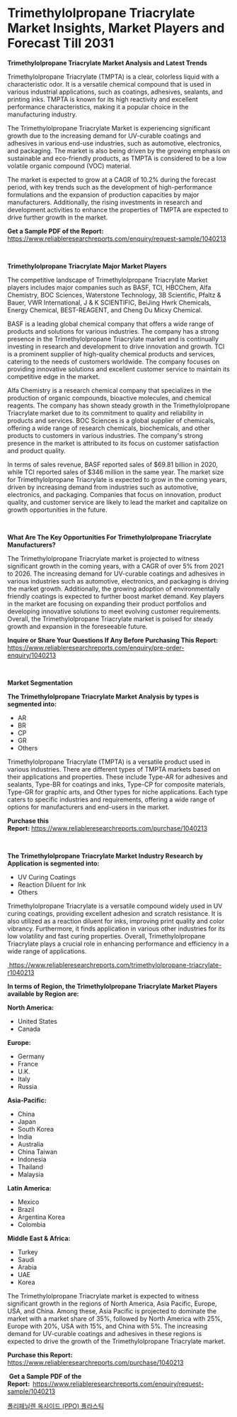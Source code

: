 <p><h1>Trimethylolpropane Triacrylate Market Insights, Market Players and Forecast Till 2031</h1></p><p><strong>Trimethylolpropane Triacrylate Market Analysis and Latest Trends</strong></p>
<p><p>Trimethylolpropane Triacrylate (TMPTA) is a clear, colorless liquid with a characteristic odor. It is a versatile chemical compound that is used in various industrial applications, such as coatings, adhesives, sealants, and printing inks. TMPTA is known for its high reactivity and excellent performance characteristics, making it a popular choice in the manufacturing industry.</p><p>The Trimethylolpropane Triacrylate Market is experiencing significant growth due to the increasing demand for UV-curable coatings and adhesives in various end-use industries, such as automotive, electronics, and packaging. The market is also being driven by the growing emphasis on sustainable and eco-friendly products, as TMPTA is considered to be a low volatile organic compound (VOC) material.</p><p>The market is expected to grow at a CAGR of 10.2% during the forecast period, with key trends such as the development of high-performance formulations and the expansion of production capacities by major manufacturers. Additionally, the rising investments in research and development activities to enhance the properties of TMPTA are expected to drive further growth in the market.</p></p>
<p><strong>Get a Sample PDF of the Report:&nbsp;</strong> <a href="https://www.reliableresearchreports.com/enquiry/request-sample/1040213">https://www.reliableresearchreports.com/enquiry/request-sample/1040213</a></p>
<p>&nbsp;</p>
<p><strong>Trimethylolpropane Triacrylate Major Market Players</strong></p>
<p><p>The competitive landscape of Trimethylolpropane Triacrylate Market players includes major companies such as BASF, TCI, HBCChem, Alfa Chemistry, BOC Sciences, Waterstone Technology, 3B Scientific, Pfaltz & Bauer, VWR International, J & K SCIENTIFIC, BeiJing Hwrk Chemicals, Energy Chemical, BEST-REAGENT, and Cheng Du Micxy Chemical. </p><p>BASF is a leading global chemical company that offers a wide range of products and solutions for various industries. The company has a strong presence in the Trimethylolpropane Triacrylate market and is continually investing in research and development to drive innovation and growth. TCI is a prominent supplier of high-quality chemical products and services, catering to the needs of customers worldwide. The company focuses on providing innovative solutions and excellent customer service to maintain its competitive edge in the market.</p><p>Alfa Chemistry is a research chemical company that specializes in the production of organic compounds, bioactive molecules, and chemical reagents. The company has shown steady growth in the Trimethylolpropane Triacrylate market due to its commitment to quality and reliability in products and services. BOC Sciences is a global supplier of chemicals, offering a wide range of research chemicals, biochemicals, and other products to customers in various industries. The company's strong presence in the market is attributed to its focus on customer satisfaction and product quality.</p><p>In terms of sales revenue, BASF reported sales of $69.81 billion in 2020, while TCI reported sales of $346 million in the same year. The market size for Trimethylolpropane Triacrylate is expected to grow in the coming years, driven by increasing demand from industries such as automotive, electronics, and packaging. Companies that focus on innovation, product quality, and customer service are likely to lead the market and capitalize on growth opportunities in the future.</p></p>
<p>&nbsp;</p>
<p><strong>What Are The Key Opportunities For Trimethylolpropane Triacrylate Manufacturers?</strong></p>
<p><p>The Trimethylolpropane Triacrylate market is projected to witness significant growth in the coming years, with a CAGR of over 5% from 2021 to 2026. The increasing demand for UV-curable coatings and adhesives in various industries such as automotive, electronics, and packaging is driving the market growth. Additionally, the growing adoption of environmentally friendly coatings is expected to further boost market demand. Key players in the market are focusing on expanding their product portfolios and developing innovative solutions to meet evolving customer requirements. Overall, the Trimethylolpropane Triacrylate market is poised for steady growth and expansion in the foreseeable future.</p></p>
<p><strong>Inquire or Share Your Questions If Any Before Purchasing This Report:</strong> <a href="https://www.reliableresearchreports.com/enquiry/pre-order-enquiry/1040213">https://www.reliableresearchreports.com/enquiry/pre-order-enquiry/1040213</a></p>
<p>&nbsp;</p>
<p><strong>Market Segmentation</strong></p>
<p><strong>The Trimethylolpropane Triacrylate Market Analysis by types is segmented into:</strong></p>
<p><ul><li>AR</li><li>BR</li><li>CP</li><li>GR</li><li>Others</li></ul></p>
<p><p>Trimethylolpropane Triacrylate (TMPTA) is a versatile product used in various industries. There are different types of TMPTA markets based on their applications and properties. These include Type-AR for adhesives and sealants, Type-BR for coatings and inks, Type-CP for composite materials, Type-GR for graphic arts, and Other types for niche applications. Each type caters to specific industries and requirements, offering a wide range of options for manufacturers and end-users in the market.</p></p>
<p><strong>Purchase this Report:&nbsp;</strong><a href="https://www.reliableresearchreports.com/purchase/1040213">https://www.reliableresearchreports.com/purchase/1040213</a></p>
<p>&nbsp;</p>
<p><strong>The Trimethylolpropane Triacrylate Market Industry Research by Application is segmented into:</strong></p>
<p><ul><li>UV Curing Coatings</li><li>Reaction Diluent for Ink</li><li>Others</li></ul></p>
<p><p>Trimethylolpropane Triacrylate is a versatile compound widely used in UV curing coatings, providing excellent adhesion and scratch resistance. It is also utilized as a reaction diluent for inks, improving print quality and color vibrancy. Furthermore, it finds application in various other industries for its low volatility and fast curing properties. Overall, Trimethylolpropane Triacrylate plays a crucial role in enhancing performance and efficiency in a wide range of applications.</p></p>
<p><a href="https://www.reliableresearchreports.com/trimethylolpropane-triacrylate-r1040213">&nbsp;https://www.reliableresearchreports.com/trimethylolpropane-triacrylate-r1040213</a></p>
<p><strong>In terms of Region, the Trimethylolpropane Triacrylate Market Players available by Region are:</strong></p>
<p>
    <p> <strong> North America: </strong>
        <ul>
            <li>United States</li>
            <li>Canada</li>
        </ul>
        </p> 
    <p> <strong> Europe: </strong>
        <ul>
            <li>Germany</li>
            <li>France</li>
            <li>U.K.</li>
            <li>Italy</li>
            <li>Russia</li>
        </ul>
        </p> 
    <p> <strong> Asia-Pacific: </strong>
        <ul>
            <li>China</li>
            <li>Japan</li>
            <li>South Korea</li>
            <li>India</li>
            <li>Australia</li>
            <li>China Taiwan</li>
            <li>Indonesia</li>
            <li>Thailand</li>
            <li>Malaysia</li>
        </ul>
        </p> 
    <p> <strong> Latin America: </strong>
        <ul>
            <li>Mexico</li>
            <li>Brazil</li>
            <li>Argentina Korea</li>
            <li>Colombia</li>
        </ul>
        </p> 
    <p> <strong> Middle East & Africa: </strong>
        <ul>
            <li>Turkey</li>
            <li>Saudi</li>
            <li>Arabia</li>
            <li>UAE</li>
            <li>Korea</li>
        </ul>
    </p>
    </p>
<p><p>The Trimethylolpropane Triacrylate market is expected to witness significant growth in the regions of North America, Asia Pacific, Europe, USA, and China. Among these, Asia Pacific is projected to dominate the market with a market share of 35%, followed by North America with 25%, Europe with 20%, USA with 15%, and China with 5%. The increasing demand for UV-curable coatings and adhesives in these regions is expected to drive the growth of the Trimethylolpropane Triacrylate market.</p></p>
<p><strong>Purchase this Report: </strong><a href="https://www.reliableresearchreports.com/purchase/1040213">https://www.reliableresearchreports.com/purchase/1040213</a></p>
<p>&nbsp;<strong>Get a Sample PDF of the Report:&nbsp;&nbsp;</strong><a href="https://www.reliableresearchreports.com/enquiry/request-sample/1040213">https://www.reliableresearchreports.com/enquiry/request-sample/1040213</a></p>
<p><strong></strong></p>
<p><p><a href="https://github.com/konokaryan/Market-Research-Report-List-1/blob/main/4753629119536.md">폴리페닐렌 옥사이드 (PPO) 플라스틱</a></p></p>